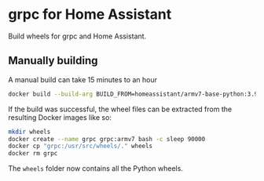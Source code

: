 # grpc for Home Assistant

Build wheels for grpc and Home Assistant.

## Manually building

A manual build can take 15 minutes to an hour

```bash
docker build --build-arg BUILD_FROM=homeassistant/armv7-base-python:3.9-alpine3.14 --build-arg BUILD_ARCH=armv7 --tag grpc:armv7 .
```
If the build was successful, the wheel files can be extracted from the resulting
Docker images like so:

```bash
mkdir wheels
docker create --name grpc grpc:armv7 bash -c sleep 90000
docker cp "grpc:/usr/src/wheels/." wheels
docker rm grpc
```

The `wheels` folder now contains all the Python wheels.

